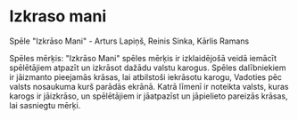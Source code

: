 # Izkraso mani
Spēle "Izkrāso Mani" - Arturs Lapiņš, Reinis Sinka, Kārlis Ramans

Spēles mērķis:
"Izkrāso Mani" spēles mērķis ir izklaidējošā veidā iemācīt spēlētājiem atpazīt un izkrāsot dažādu valstu karogus. Spēles dalībniekiem ir jāizmanto pieejamās krāsas, lai atbilstoši iekrāsotu karogu, Vadoties pēc valsts nosaukuma kurš parādās ekrānā. Katrā līmenī ir noteikta valsts, kuras karogs ir jāizkrāso, un spēlētājiem ir jāatpazīst un jāpielieto pareizās krāsas, lai sasniegtu mērķi.
